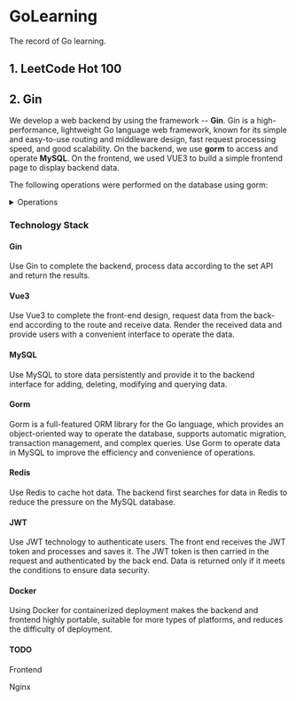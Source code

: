 # GoLearning
The record of Go learning.

## 1. LeetCode Hot 100

## 2. Gin

We develop a web backend by using the framework -- **Gin**. Gin is a high-performance, lightweight Go language web framework, known for its simple and easy-to-use routing and middleware design, fast request processing speed, and good scalability. On the backend, we use **gorm** to access and operate **MySQL**.
On the frontend, we used VUE3 to build a simple frontend page to display backend data.

The following operations were performed on the database using gorm:

<details><summary>Operations</summary>
<table>
    <thead>
        <tr>
            <th>API</th>
            <th>Database Operation</th>
        </tr>
    </thead>
    <tbody>
        <tr>
            <td>Login</td>
            <td>Select</td>
        </tr>
        <tr>
            <td>GetAllBlogsById</td>
            <td>Select</td>
        </tr>
        <tr>
            <td>addBlog</td>
            <td>Insert</td>
        </tr>
        <tr>
            <td>deleteBlog</td>
            <td>Delete</td>
        </tr>
    </tbody>
</table>
</details>

### Technology Stack

#### Gin

Use Gin to complete the backend, process data according to the set API and return the results.

#### Vue3

Use Vue3 to complete the front-end design, request data from the back-end according to the route and receive data. Render the received data and provide users with a convenient interface to operate the data.

#### MySQL

Use MySQL to store data persistently and provide it to the backend interface for adding, deleting, modifying and querying data.

#### Gorm

Gorm is a full-featured ORM library for the Go language, which provides an object-oriented way to operate the database, supports automatic migration, transaction management, and complex queries. Use Gorm to operate data in MySQL to improve the efficiency and convenience of operations.

#### Redis

Use Redis to cache hot data. The backend first searches for data in Redis to reduce the pressure on the MySQL database.

#### JWT

Use JWT technology to authenticate users. The front end receives the JWT token and processes and saves it. The JWT token is then carried in the request and authenticated by the back end. Data is returned only if it meets the conditions to ensure data security.

#### Docker

Using Docker for containerized deployment makes the backend and frontend highly portable, suitable for more types of platforms, and reduces the difficulty of deployment.

#### TODO

Frontend

Nginx


